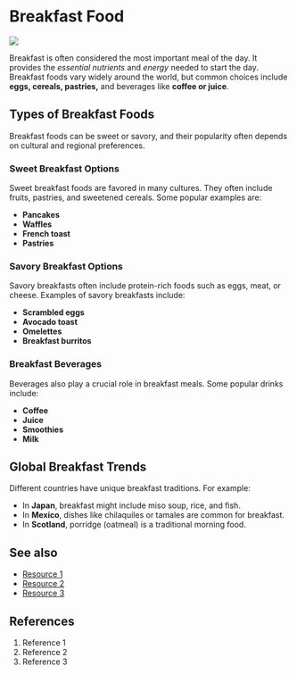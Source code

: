 # Breakfast Food
![](https://images.app.goo.gl/pcpFi4vhrHJnssJo8)

Breakfast is often considered the most important meal of the day. It provides the *essential nutrients* and *energy* needed to start the day. Breakfast foods vary widely around the world, but common choices include **eggs, cereals, pastries,** and beverages like **coffee or juice**.

## Types of Breakfast Foods
Breakfast foods can be sweet or savory, and their popularity often depends on cultural and regional preferences.

### Sweet Breakfast Options
Sweet breakfast foods are favored in many cultures. They often include fruits, pastries, and sweetened cereals. Some popular examples are:

- **Pancakes**
- **Waffles**
- **French toast**
- **Pastries**

### Savory Breakfast Options
Savory breakfasts often include protein-rich foods such as eggs, meat, or cheese. Examples of savory breakfasts include:

- **Scrambled eggs**
- **Avocado toast**
- **Omelettes**
- **Breakfast burritos**

### Breakfast Beverages
Beverages also play a crucial role in breakfast meals. Some popular drinks include:

- **Coffee**
- **Juice**
- **Smoothies**
- **Milk**

## Global Breakfast Trends
Different countries have unique breakfast traditions. For example:

- In **Japan**, breakfast might include miso soup, rice, and fish.
- In **Mexico**, dishes like chilaquiles or tamales are common for breakfast.
- In **Scotland**, porridge (oatmeal) is a traditional morning food.

## See also
- [Resource 1](url)
- [Resource 2](url)
- [Resource 3](url)

## References
1. Reference 1
2. Reference 2
3. Reference 3
